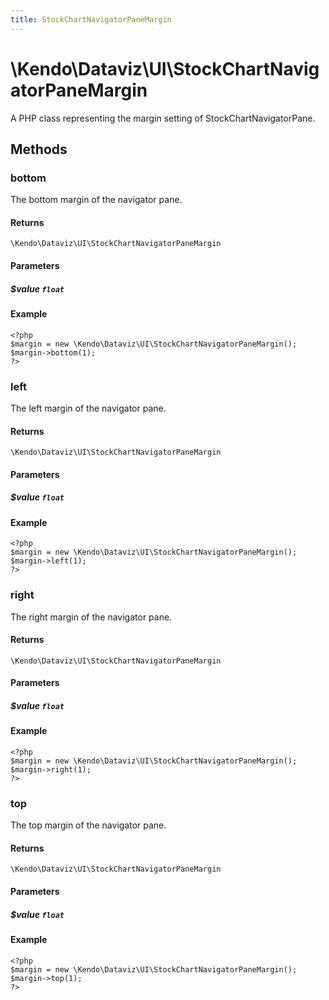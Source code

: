 ```yaml
---
title: StockChartNavigatorPaneMargin
---
```


# \Kendo\Dataviz\UI\StockChartNavigatorPaneMargin

A PHP class representing the margin setting of StockChartNavigatorPane.


## Methods

### bottom
The bottom margin of the navigator pane.

#### Returns
`\Kendo\Dataviz\UI\StockChartNavigatorPaneMargin`

#### Parameters

##### $value `float`



#### Example 
    <?php
    $margin = new \Kendo\Dataviz\UI\StockChartNavigatorPaneMargin();
    $margin->bottom(1);
    ?>

### left
The left margin of the navigator pane.

#### Returns
`\Kendo\Dataviz\UI\StockChartNavigatorPaneMargin`

#### Parameters

##### $value `float`



#### Example 
    <?php
    $margin = new \Kendo\Dataviz\UI\StockChartNavigatorPaneMargin();
    $margin->left(1);
    ?>

### right
The right margin of the navigator pane.

#### Returns
`\Kendo\Dataviz\UI\StockChartNavigatorPaneMargin`

#### Parameters

##### $value `float`



#### Example 
    <?php
    $margin = new \Kendo\Dataviz\UI\StockChartNavigatorPaneMargin();
    $margin->right(1);
    ?>

### top
The top margin of the navigator pane.

#### Returns
`\Kendo\Dataviz\UI\StockChartNavigatorPaneMargin`

#### Parameters

##### $value `float`



#### Example 
    <?php
    $margin = new \Kendo\Dataviz\UI\StockChartNavigatorPaneMargin();
    $margin->top(1);
    ?>

